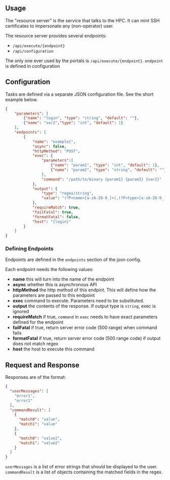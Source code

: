 ## Usage
The "resource server" is the service that talks to the HPC. It can mint SSH certificates
to impersonate any (non-operator) user.


The resource server provides several endpoints:

- `/api/execute/{endpoint}`
- `/api/configuration`

The only one ever used by the portals is `/api/execute/{endpoint}`. `endpoint` is defined in configuration

## Configuration

Tasks are defined via a separate JSON configuration file. See the short example below.
```json
{
    "parameters": [
        {"name": "login", "type": "string", "default": ""},
        {"name": "var2","type": "int", "default": 1}    
    ],
    "endpoints": [
        {
            "name": "example1",
            "async": false,
            "httpMethod": "POST", 
            "exec": {
                "parameters":[
                    {"name": "param1", "type": "int", "default": 1},
                    {"name": "param2", "type": "string", "default": ""}
                ],
                "command": "/path/to/binary {param1} {param2} {var2}"
            },
            "output": {
                "type": "regex/string",
                "value": "(?P<name>[a-zA-Z0-9_]+),(?P<type>[a-zA-Z0-9_]+),(?P<jsonconfig>.*),(?P<amqpuri>.*),(?P<amqpcert>.*),(?P<amqpnoverifypeer>.*),(?P<amqpnoverifyhost>.*),(?P<uri>.*),(?P<cert>.*),(?P<noverifypeer>.*),(?P<noverifyhost>.*)",
            },
            "requireMatch": true,
            "failFatal": true,
            "formatFatal": false,
            "host": "{login}"
        }
    ]
}
```
### Defining Endpoints
Endpoints are defined in the `endpoints` section of the json config. 

Each endpoint needs the following values:
* **name** this will turn into the name of the endpoint
* **async** whether this is asynchronous API
* **httpMethod** the http method of this endpint. This will define how the parameters are passed to this endpoint
* **exec** command to execute. Parameters need to be substituted. 
* **output** the contents of the response. If output type is `string`, exec is ignored
* **requireMatch** if true, `command` in `exec` needs to have exact parameters defined for the endpoint
* **failFatal** if true, return server error code (500 range) when command fails
* **formatFatal** if true, return server error code (500 range code) if output does not match regex
* **host** the host to execute this command 
## Request and Response

Responses are of the format:
```json
{
  "userMessages": [
    "error1",
    "error2"
  ],
  "commandResult": [
    {
      "match0": "value",
      "match1": "value"
    },
    {
      "match0": "value2",
      "match1": "value2"
    }
  ]
}
```

`userMessages` is a list of error strings that should be displayed to the user.
`commandResult` is a list of objects containing the matched fields in the regex.
